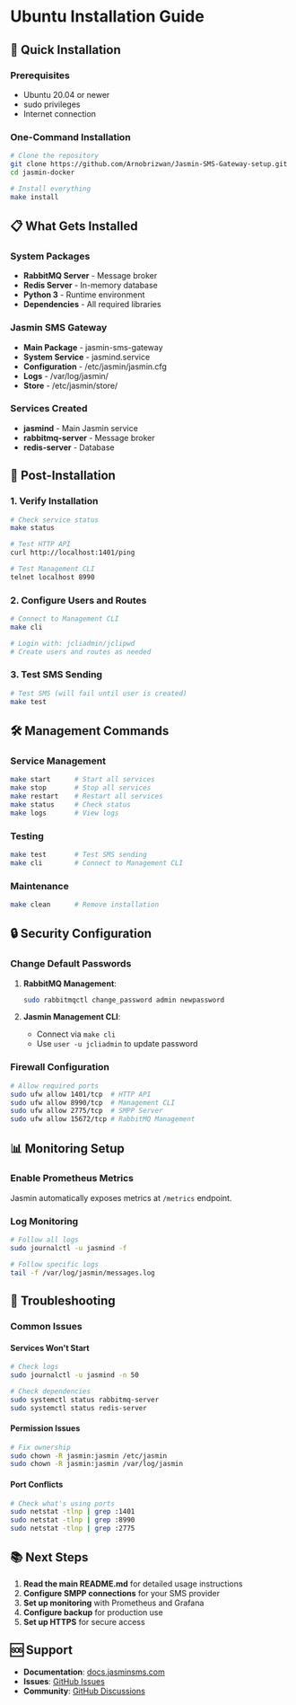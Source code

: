 # Ubuntu Installation Guide

## 🚀 Quick Installation

### Prerequisites
- Ubuntu 20.04 or newer
- sudo privileges
- Internet connection

### One-Command Installation
```bash
# Clone the repository
git clone https://github.com/Arnobrizwan/Jasmin-SMS-Gateway-setup.git
cd jasmin-docker

# Install everything
make install
```

## 📋 What Gets Installed

### System Packages
- **RabbitMQ Server** - Message broker
- **Redis Server** - In-memory database
- **Python 3** - Runtime environment
- **Dependencies** - All required libraries

### Jasmin SMS Gateway
- **Main Package** - jasmin-sms-gateway
- **System Service** - jasmind.service
- **Configuration** - /etc/jasmin/jasmin.cfg
- **Logs** - /var/log/jasmin/
- **Store** - /etc/jasmin/store/

### Services Created
- **jasmind** - Main Jasmin service
- **rabbitmq-server** - Message broker
- **redis-server** - Database

## 🔧 Post-Installation

### 1. Verify Installation
```bash
# Check service status
make status

# Test HTTP API
curl http://localhost:1401/ping

# Test Management CLI
telnet localhost 8990
```

### 2. Configure Users and Routes
```bash
# Connect to Management CLI
make cli

# Login with: jcliadmin/jclipwd
# Create users and routes as needed
```

### 3. Test SMS Sending
```bash
# Test SMS (will fail until user is created)
make test
```

## 🛠️ Management Commands

### Service Management
```bash
make start      # Start all services
make stop       # Stop all services
make restart    # Restart all services
make status     # Check status
make logs       # View logs
```

### Testing
```bash
make test       # Test SMS sending
make cli        # Connect to Management CLI
```

### Maintenance
```bash
make clean      # Remove installation
```

## 🔒 Security Configuration

### Change Default Passwords
1. **RabbitMQ Management**:
   ```bash
   sudo rabbitmqctl change_password admin newpassword
   ```

2. **Jasmin Management CLI**:
   - Connect via `make cli`
   - Use `user -u jcliadmin` to update password

### Firewall Configuration
```bash
# Allow required ports
sudo ufw allow 1401/tcp  # HTTP API
sudo ufw allow 8990/tcp  # Management CLI
sudo ufw allow 2775/tcp  # SMPP Server
sudo ufw allow 15672/tcp # RabbitMQ Management
```

## 📊 Monitoring Setup

### Enable Prometheus Metrics
Jasmin automatically exposes metrics at `/metrics` endpoint.

### Log Monitoring
```bash
# Follow all logs
sudo journalctl -u jasmind -f

# Follow specific logs
tail -f /var/log/jasmin/messages.log
```

## 🚨 Troubleshooting

### Common Issues

#### Services Won't Start
```bash
# Check logs
sudo journalctl -u jasmind -n 50

# Check dependencies
sudo systemctl status rabbitmq-server
sudo systemctl status redis-server
```

#### Permission Issues
```bash
# Fix ownership
sudo chown -R jasmin:jasmin /etc/jasmin
sudo chown -R jasmin:jasmin /var/log/jasmin
```

#### Port Conflicts
```bash
# Check what's using ports
sudo netstat -tlnp | grep :1401
sudo netstat -tlnp | grep :8990
sudo netstat -tlnp | grep :2775
```

## 📚 Next Steps

1. **Read the main README.md** for detailed usage instructions
2. **Configure SMPP connections** for your SMS provider
3. **Set up monitoring** with Prometheus and Grafana
4. **Configure backup** for production use
5. **Set up HTTPS** for secure access

## 🆘 Support

- **Documentation**: [docs.jasminsms.com](https://docs.jasminsms.com/)
- **Issues**: [GitHub Issues](https://github.com/jookies/jasmin/issues)
- **Community**: [GitHub Discussions](https://github.com/jookies/jasmin/discussions)
